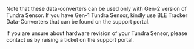 Note that these data-converters can be used only with Gen-2 version of Tundra Sensor.
If you have Gen-1 Tundra Sensor, kindly use BLE Tracker Data-Converters that can be found on the support portal.

If you are unsure about hardware revision of your Tundra Sensor, please contact us by raising a ticket on the support portal.
